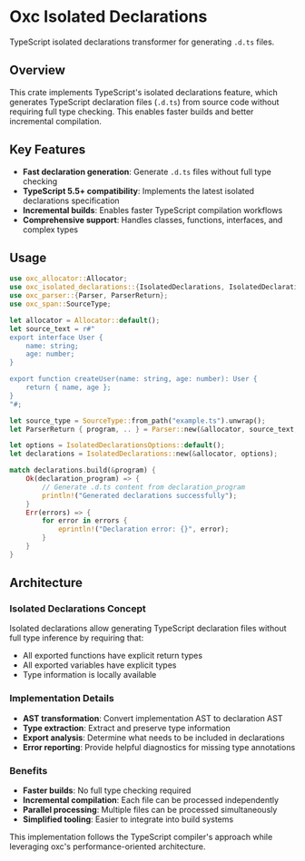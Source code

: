 # Oxc Isolated Declarations

TypeScript isolated declarations transformer for generating `.d.ts` files.

## Overview

This crate implements TypeScript's isolated declarations feature, which generates TypeScript declaration files (`.d.ts`) from source code without requiring full type checking. This enables faster builds and better incremental compilation.

## Key Features

- **Fast declaration generation**: Generate `.d.ts` files without full type checking
- **TypeScript 5.5+ compatibility**: Implements the latest isolated declarations specification
- **Incremental builds**: Enables faster TypeScript compilation workflows
- **Comprehensive support**: Handles classes, functions, interfaces, and complex types

## Usage

```rust
use oxc_allocator::Allocator;
use oxc_isolated_declarations::{IsolatedDeclarations, IsolatedDeclarationsOptions};
use oxc_parser::{Parser, ParserReturn};
use oxc_span::SourceType;

let allocator = Allocator::default();
let source_text = r#"
export interface User {
    name: string;
    age: number;
}

export function createUser(name: string, age: number): User {
    return { name, age };
}
"#;

let source_type = SourceType::from_path("example.ts").unwrap();
let ParserReturn { program, .. } = Parser::new(&allocator, source_text, source_type).parse();

let options = IsolatedDeclarationsOptions::default();
let declarations = IsolatedDeclarations::new(&allocator, options);

match declarations.build(&program) {
    Ok(declaration_program) => {
        // Generate .d.ts content from declaration_program
        println!("Generated declarations successfully");
    }
    Err(errors) => {
        for error in errors {
            eprintln!("Declaration error: {}", error);
        }
    }
}
```

## Architecture

### Isolated Declarations Concept

Isolated declarations allow generating TypeScript declaration files without full type inference by requiring that:

- All exported functions have explicit return types
- All exported variables have explicit types
- Type information is locally available

### Implementation Details

- **AST transformation**: Convert implementation AST to declaration AST
- **Type extraction**: Extract and preserve type information
- **Export analysis**: Determine what needs to be included in declarations
- **Error reporting**: Provide helpful diagnostics for missing type annotations

### Benefits

- **Faster builds**: No full type checking required
- **Incremental compilation**: Each file can be processed independently
- **Parallel processing**: Multiple files can be processed simultaneously
- **Simplified tooling**: Easier to integrate into build systems

This implementation follows the TypeScript compiler's approach while leveraging oxc's performance-oriented architecture.
